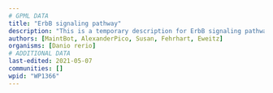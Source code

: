 ```yaml
---
# GPML DATA
title: "ErbB signaling pathway"
description: "This is a temporary description for ErbB signaling pathway"
authors: [MaintBot, AlexanderPico, Susan, Fehrhart, Eweitz]
organisms: [Danio rerio]
# ADDITIONAL DATA
last-edited: 2021-05-07
communities: []
wpid: "WP1366"
---
```

